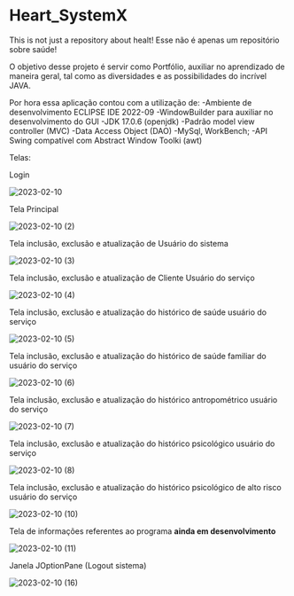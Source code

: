 # Heart_SystemX
This is not just a repository about healt!
Esse não é apenas um repositório sobre saúde!

O objetivo desse projeto é servir como Portfólio, auxiliar no aprendizado de maneira geral, tal como as diversidades e as possibilidades do incrível JAVA.

Por hora essa aplicação contou com a utilização de:
  -Ambiente de desenvolvimento ECLIPSE IDE 2022-09
  -WindowBuilder para auxiliar no desenvolvimento do GUI
  -JDK 17.0.6 (openjdk)
  -Padrão model view controller (MVC)
  -Data Access Object (DAO)
  -MySql, WorkBench;
  -API Swing compatível com Abstract Window Toolki (awt)
 
 Telas: 
 
 Login
 
![2023-02-10](https://user-images.githubusercontent.com/105138998/218111282-7082082c-d72e-45ce-890f-0a123d828457.png)

Tela Principal

![2023-02-10 (2)](https://user-images.githubusercontent.com/105138998/218111655-7e2eb0b1-aa5d-4879-aefe-fc95ba0cbc74.png)

Tela inclusão, exclusão e atualização de Usuário do sistema

![2023-02-10 (3)](https://user-images.githubusercontent.com/105138998/218112055-ec3b867f-4ef7-431b-bcdf-a0d54e0bb155.png)

Tela inclusão, exclusão e atualização de Cliente Usuário do serviço

![2023-02-10 (4)](https://user-images.githubusercontent.com/105138998/218112325-3f344a19-1416-4306-9fa2-dab2b3c8ea8d.png)

Tela inclusão, exclusão e atualização do histórico de saúde usuário do serviço

![2023-02-10 (5)](https://user-images.githubusercontent.com/105138998/218112777-3d740717-7763-47bb-af97-a280cf9da212.png)

Tela inclusão, exclusão e atualização do histórico de saúde familiar do usuário do serviço

![2023-02-10 (6)](https://user-images.githubusercontent.com/105138998/218114037-390bc2c0-ce8f-4883-b78c-1c4523056225.png)

Tela inclusão, exclusão e atualização do histórico antropométrico usuário do serviço

![2023-02-10 (7)](https://user-images.githubusercontent.com/105138998/218113209-a55ddc73-0584-48b8-84a1-a20d64d81aef.png)

Tela inclusão, exclusão e atualização do histórico psicológico usuário do serviço

![2023-02-10 (8)](https://user-images.githubusercontent.com/105138998/218113508-57ce505d-8616-4444-afad-472f2f70fa10.png)

Tela inclusão, exclusão e atualização do histórico psicológico de alto risco usuário do serviço

![2023-02-10 (10)](https://user-images.githubusercontent.com/105138998/218113744-917af7c5-988a-4079-a664-c63f6adfb732.png)

Tela de informações referentes ao programa ****ainda em desenvolvimento****

![2023-02-10 (11)](https://user-images.githubusercontent.com/105138998/218114797-dbc585f1-d893-4787-a97f-37a849d7d342.png)

Janela JOptionPane (Logout sistema)

![2023-02-10 (16)](https://user-images.githubusercontent.com/105138998/218114378-8ffe3088-ef48-4a86-aa7a-f926390dd052.png)

 
  
